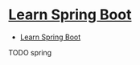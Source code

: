 # [Learn Spring Boot](https://www.baeldung.com/spring-boot)

- [Learn Spring Boot](#learn-spring-boot)







TODO spring
